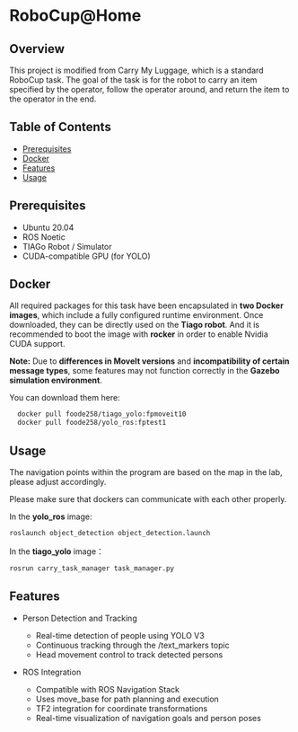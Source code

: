 # RoboCup@Home

## Overview
This project is modified from Carry My Luggage, which is a standard RoboCup task. The goal of the task is for the robot to carry an item specified by the operator, follow the operator around, and return the item to the operator in the end. 
## Table of Contents
- [Prerequisites](#prerequisites)
- [Docker](#Docker)
- [Features](#features)
- [Usage](#Usage)
## Prerequisites
- Ubuntu 20.04
- ROS Noetic
- TIAGo Robot / Simulator
- CUDA-compatible GPU (for YOLO)

## Docker
All required packages for this task have been encapsulated in **two Docker images**, which include a fully configured runtime environment. Once downloaded, they can be directly used on the **Tiago robot**. And it is recommended to boot the image with **rocker** in order to enable Nvidia CUDA support.

**Note:** Due to **differences in MoveIt versions** and **incompatibility of certain message types**, some features may not function correctly in the **Gazebo simulation environment**.  

You can download them here:  
```bash
  docker pull foode258/tiago_yolo:fpmoveit10
  docker pull foode258/yolo_ros:fptest1
```




## Usage
The navigation points within the program are based on the map in the lab, please adjust accordingly.

Please make sure that dockers can communicate with each other properly.




In the **yolo_ros** image:
```bash
roslaunch object_detection object_detection.launch
```
In the **tiago_yolo** image：
```bash
rosrun carry_task_manager task_manager.py
```





## Features
- Person Detection and Tracking
  - Real-time detection of people using YOLO V3
  - Continuous tracking through the /text_markers topic
  - Head movement control to track detected persons


- ROS Integration
  - Compatible with ROS Navigation Stack
  - Uses move_base for path planning and execution 
  - TF2 integration for coordinate transformations
  - Real-time visualization of navigation goals and person poses


